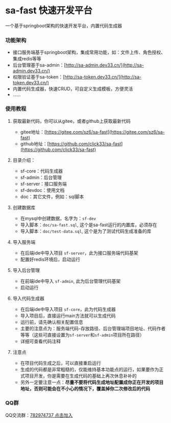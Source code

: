 # sa-fast 快速开发平台

一个基于springboot架构的快速开发平台，内置代码生成器

### 功能架构 
- 接口服务端基于springboot架构，集成常用功能，如：文件上传、角色授权、集成redis等等 
- 后台管理基于sa-admin：[http://sa-admin.dev33.cn/](http://sa-admin.dev33.cn/)
- 权限验证基于sa-token：[http://sa-token.dev33.cn/](http://sa-token.dev33.cn/)
- 内置代码生成器，快速CRUD，可自定义生成模板，方便灵活 
- ...... 


### 使用教程

1. 获取最新代码，你可以从gitee，或者github上获取最新代码 
	- gitee地址：[https://gitee.com/sz6/sa-fast](https://gitee.com/sz6/sa-fast)
	- github地址：[https://github.com/click33/sa-fast](https://github.com/click33/sa-fast)

2. 目录介绍：
	- sf-core：代码生成器
	- sf-admin：后台管理
	- sf-server：接口服务端
	- sf-devdoc：使用文档
	- doc：其它文件，例如：sql脚本

3. 创建数据库
	- 在mysql中创建数据，名字为：`sf-dev`
	- 导入脚本：`doc/sa-fast.sql`, 这个是sa-fast运行的内置库，必须存在
	- 导入脚本：`doc/test-data.sql`, 这个是为了测试代码生成准备的库  

4. 导入服务端
	- 在后端ide中导入项目 `sf-server`，此为接口服务端代码基架
	- 配置好redis环境后，启动运行 
	
5. 导入后台管理
	- 在前端ide中导入 `sf-admin`, 此为后台管理代码基架
	- 启动运行 
	
6. 导入代码生成器
	- 在后端ide中导入项目 `sf-core`，此为代码生成器
	- 导入项目后，直接运行main方法就可以生成代码
	- 运行前，请先确认相关配置信息
	- 主要的注意点为：服务端代码-存放路径、后台管理端项目地址、代码作者等等（这些可直接设置为`sf-server`和`sf-admin`项目所在路径）
	- 详细可查看代码注释

7. 注意点
	- 在项目代码生成之后，可以直接重启运行
	- 生成的代码都是非常粗糙的，仅能维持基本功能点的运行，如果要作为正式项目开发，你是需要在生成代码的基础上再次休息补补的 
	- 另外一定要注意一点：**尽量不要将代码生成地址配置成你正在开发的项目地址，否则可能会在不小心的情况下，覆盖掉你二次修改后的代码**


### QQ群 
QQ交流群：[782974737 点击加入](https://jq.qq.com/?_wv=1027&k=5DHN5Ib)




